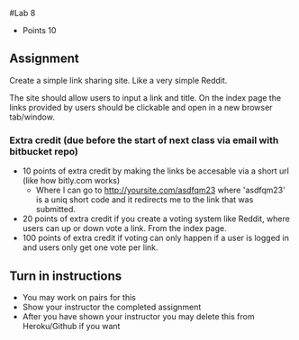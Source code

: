 #Lab 8
* Points 10

## Assignment

Create a simple link sharing site. Like a very simple Reddit.

The site should allow users to input a link and title. On the index page the links
provided by users should be clickable and open in a new browser tab/window.

### Extra credit (due before the start of next class via email with bitbucket repo)
* 10 points of extra credit by making the links be accesable via a short url (like how bitly.com works)
    * Where I can go to http://yoursite.com/asdfqm23 where 'asdfqm23' is a uniq short code and it redirects me to the link that was submitted.
* 20 points of extra credit if you create a voting system like Reddit, where users can up or down vote a link. From the index page.
* 100 points of extra credit if voting can only happen if a user is logged in and users only get one vote per link.


## Turn in instructions
* You may work on pairs for this
* Show your instructor the completed assignment
* After you have shown your instructor you may delete this from Heroku/Github if you want
